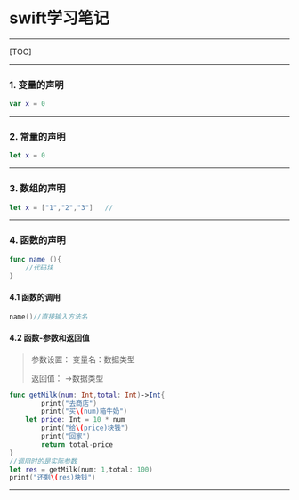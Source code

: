 # swift学习笔记

---

[TOC]

---

### 1. 变量的声明

```swift
var x = 0  
```

---

### 2. 常量的声明

```swift
let x = 0
```

---

### 3. 数组的声明

```swift
let x = ["1","2","3"]   //
```

---

### 4. 函数的声明

```swift
func name (){
    //代码块
}
```

#### 4.1 函数的调用

```swift
name()//直接输入方法名
```

#### 4.2 函数-参数和返回值

> 参数设置：     变量名：数据类型
>
> 返回值：	->数据类型

```swift
func getMilk(num: Int,total: Int)->Int{
        print("去商店")
        print("买\(num)箱牛奶")
    let price: Int = 10 * num
        print("给\(price)块钱")
        print("回家")
        return total-price
}
//调用时的是实际参数
let res = getMilk(num: 1,total: 100)
print("还剩\(res)块钱")
```

---

